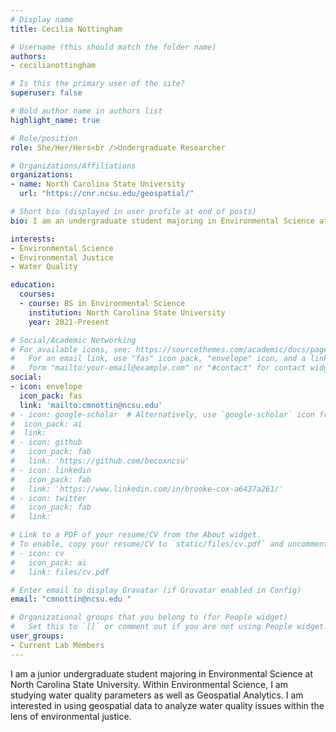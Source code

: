 ```yaml
---
# Display name
title: Cecilia Nottingham

# Username (this should match the folder name)
authors:
- cecilianottingham

# Is this the primary user of the site?
superuser: false

# Bold author name in authors list
highlight_name: true

# Role/position
role: She/Her/Hers<br />Undergraduate Researcher

# Organizations/Affiliations
organizations:
- name: North Carolina State University
  url: "https://cnr.ncsu.edu/geospatial/"

# Short bio (displayed in user profile at end of posts)
bio: I am an undergraduate student majoring in Environmental Science at North Carolina State University. 

interests:
- Environmental Science
- Environmental Justice
- Water Quality

education:
  courses:
  - course: BS in Environmental Science
    institution: North Carolina State University
    year: 2021-Present

# Social/Academic Networking
# For available icons, see: https://sourcethemes.com/academic/docs/page-builder/#icons
#   For an email link, use "fas" icon pack, "envelope" icon, and a link in the
#   form "mailto:your-email@example.com" or "#contact" for contact widget.
social:
- icon: envelope
  icon_pack: fas
  link: 'mailto:cmnottin@ncsu.edu' 
# - icon: google-scholar  # Alternatively, use `google-scholar` icon from `ai` icon pack
#  icon_pack: ai
#  link: 
# - icon: github
#   icon_pack: fab
#   link: 'https://github.com/becoxncsu'
# - icon: linkedin
#   icon_pack: fab
#   link: 'https://www.linkedin.com/in/brooke-cox-a6437a261/'
# - icon: twitter
#   icon_pack: fab
#   link:

# Link to a PDF of your resume/CV from the About widget.
# To enable, copy your resume/CV to `static/files/cv.pdf` and uncomment the lines below.
# - icon: cv
#   icon_pack: ai
#   link: files/cv.pdf

# Enter email to display Gravatar (if Gravatar enabled in Config)
email: "cmnottin@ncsu.edu "

# Organizational groups that you belong to (for People widget)
#   Set this to `[]` or comment out if you are not using People widget.
user_groups:
- Current Lab Members
---
```


I am a junior undergraduate student majoring in Environmental Science at North Carolina State University. Within Environmental Science, I am studying water quality parameters as well as Geospatial Analytics. I am interested in using geospatial data to analyze water quality issues within the lens of environmental justice.  
